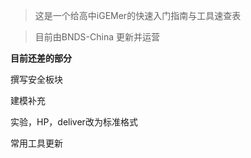 > 这是一个给高中iGEMer的快速入门指南与工具速查表

> 目前由BNDS-China 更新并运营

**目前还差的部分**

撰写安全板块

建模补充

实验，HP，deliver改为标准格式

常用工具更新

